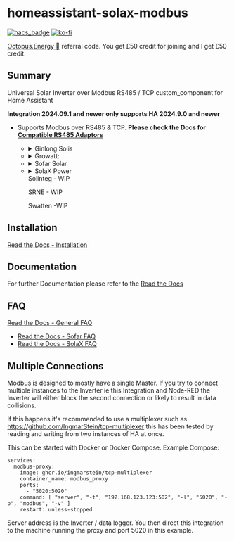 # homeassistant-solax-modbus
[![hacs_badge](https://img.shields.io/badge/HACS-Default-orange.svg?style=for-the-badge)](https://github.com/custom-components/hacs) [![ko-fi](https://www.ko-fi.com/img/githubbutton_sm.svg)](https://ko-fi.com/V7V51QQOL)

[Octopus.Energy 🐙](https://share.octopus.energy/wise-boar-813) referral code. You get £50 credit for joining and I get £50 credit.

## Summary

Universal Solar Inverter over Modbus RS485 / TCP custom_component for Home Assistant

**Integration 2024.09.1 and newer only supports HA 2024.9.0 and newer**

* Supports Modbus over RS485 & TCP. **Please check the Docs for [Compatible RS485 Adaptors](https://homeassistant-solax-modbus.readthedocs.io/en/latest/compatible-adaptors/)**

<ul>
    <ul>
      <li>
       <details>
<summary>
Ginlong Solis
</summary>

- RHI-nK-48ES-5G Single Phase (lowercase n indicates Inverter size, ie 6kW)
- RHI-3PnK-HVES-5G Three Phase (lowercase n indicates Inverter size, ie 10kW)

</details>
      </li>
      <li>
       <details>
<summary>
Growatt:
</summary>

 - AC Battery Storage:
   - SPA
  
 - Hybrid:
   - SPF - **WIP**
   - SPH
   - TL-XH (MIN & MOD)
  
 - PV Only:
   - MAC
   - MAX
   - MID
   - TL-X

</details>
      </li>
      <li>
       <details>
<summary>
Sofar Solar
</summary>

- HYDxxKTL-3P (plugin_sofar)
  - Azzurro 3.3k-12KTL-V3
  - Azzurro ZSS
- HYDxxxxES (plugin_sofar_old)

</details>
      </li>
      <li>
       <details>
<summary>
SolaX Power
</summary>

- A1 Hybrid - **WIP**
- Gen2 Hybrid
- Gen3 AC, Hybrid & RetroFit
- Gen4 Hybrid & RetroFit
  - Qcells Q.VOLT HYB-G3-3P
  - TIGO TSI
- Gen5 Hybrid
- J1 Hybrid - **WIP**
- X1 Air/Boost/Mini Gen3 & Gen4 (Limited set of entities available)
- X3 MEGA / FORTH Gen2 (Limited set of entities available)
- X3 MIC / MIC PRO Gen1 & Gen2 (Limited set of entities available)

</details>
Solinteg - WIP

SRNE - WIP

Swatten -WIP
      </li>
    </ul>
</ul>



## Installation

[Read the Docs - Installation](https://homeassistant-solax-modbus.readthedocs.io/en/latest/installation/)

## Documentation

For further Documentation please refer to the [Read the Docs](https://homeassistant-solax-modbus.readthedocs.io/)

## FAQ

[Read the Docs - General FAQ](https://homeassistant-solax-modbus.readthedocs.io/en/latest/faq/)
 - [Read the Docs - Sofar FAQ](https://homeassistant-solax-modbus.readthedocs.io/en/latest/sofar-faq/)
 - [Read the Docs - SolaX FAQ](https://homeassistant-solax-modbus.readthedocs.io/en/latest/solax-faq/)

## Multiple Connections

Modbus is designed to mostly have a single Master.
If you try to connect multiple instances to the Inverter ie this Integration and Node-RED the Inverter will either block the second connection or likely to result in data collisions.

If this happens it's recommended to use a multiplexer such as https://github.com/IngmarStein/tcp-multiplexer this has been tested by reading and writing from two instances of HA at once.

This can be started with Docker or Docker Compose.
Example Compose:

```
services:
  modbus-proxy:
    image: ghcr.io/ingmarstein/tcp-multiplexer
    container_name: modbus_proxy
    ports:
      - "5020:5020"
    command: [ "server", "-t", "192.168.123.123:502", "-l", "5020", "-p", "modbus", "-v" ]
    restart: unless-stopped
```

Server address is the Inverter / data logger.
You then direct this integration to the machine running the proxy and port 5020 in this example.
